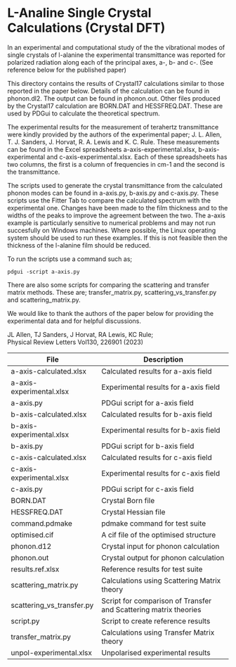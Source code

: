# L-Analine Single Crystal Calculations (Crystal DFT)

In an experimental and computational study of the the vibrational modes of single crystals of l-alanine the experimental transmittance was reported for polarized radiation along each of the principal axes, a-, b- and c-. (See reference below for the published paper)

This directory contains the results of Crystal17 calculations similar to those reported in the paper below. Details of the calculation can be found in phonon.dl2.  The output can be found in phonon.out.  Other files produced by the Crystal17 calculation are BORN.DAT and HESSFREQ.DAT.  These are used by PDGui to calculate the theoretical spectrum.

The experimental results for the measurement of terahertz transmittance were kindly provided by the authors of the experimental paper; J. L. Allen, T. J. Sanders, J. Horvat, R. A. Lewis and K. C. Rule.
These measurements can be found in the Excel spreadsheets a-axis-experimental.xlsx, b-axis-experimental and c-axis-experimental.xlsx.   Each of these spreadsheets has two columns, the first is a column of frequencies in cm-1 and the second is the transmittance.

The scripts used to generate the crystal transmittance from the calculated phonon modes can be found in a-axis.py, b-axis.py and c-axis.py.  These scripts use the Fitter Tab to compare the calculated spectrum with the experimental one.  Changes have been made to the film thickness and to the widths of the peaks to improve the agreement between the two.
The a-axis example is particularly sensitive to numerical problems and may not run succesfully on Windows machines.  Where possible, the Linux operating system should be used to run these examples.  If this is not feasible then the thickness of the l-alanine film should be reduced.

To run the scripts use a command such as;

```
pdgui -script a-axis.py
```

There are also some scripts for comparing the scattering and transfer matrix methods.  These are; transfer_matrix.py, scattering_vs_transfer.py and scattering_matrix.py.

We would like to thank the authors of the paper below for providing the experimental data and for helpful discussions.


JL Allen, TJ Sanders, J Horvat, RA Lewis, KC Rule;  
Physical Review Letters Vol130, 226901 (2023)


| **File**              | **Description**                                   |
| --------------------- | ------------------------------------------------- |
| a-axis-calculated.xlsx | Calculated results for a-axis field |
| a-axis-experimental.xlsx | Experimental results for a-axis field |
| a-axis.py | PDGui script for a-axis field |
| b-axis-calculated.xlsx | Calculated results for b-axis field |
| b-axis-experimental.xlsx | Experimental results for b-axis field |
| b-axis.py | PDGui script for b-axis field |
| c-axis-calculated.xlsx | Calculated results for c-axis field |
| c-axis-experimental.xlsx | Experimental results for c-axis field |
| c-axis.py | PDGui script for c-axis field |
| BORN.DAT | Crystal Born file |
| HESSFREQ.DAT | Crystal Hessian file |
| command.pdmake | pdmake command for test suite |
| optimised.cif | A cif file of the optimised structure |
| phonon.d12 | Crystal input for phonon calculation |
| phonon.out | Crystal output for phonon calculation |
| results.ref.xlsx | Reference results for test suite |
| scattering_matrix.py | Calculations using Scattering Matrix theory |
| scattering_vs_transfer.py | Script for comparison of Transfer and Scattering matrix theories |
| script.py | Script to create reference results |
| transfer_matrix.py | Calculations using Transfer Matrix theory |
| unpol-experimental.xlsx | Unpolarised experimental results |
